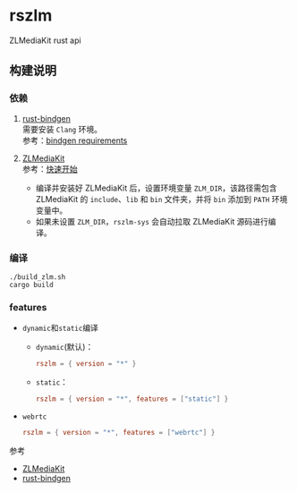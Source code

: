 # rszlm

ZLMediaKit rust api

## 构建说明

### 依赖

1. [rust-bindgen](https://github.com/rust-lang/rust-bindgen)  
   需要安装 `Clang` 环境。  
   参考：[bindgen requirements](https://rust-lang.github.io/rust-bindgen/requirements.html)

2. [ZLMediaKit](https://github.com/ZLMediaKit/ZLMediaKit)  
   参考：[快速开始](https://github.com/ZLMediaKit/ZLMediaKit/wiki/%E5%BF%AB%E9%80%9F%E5%BC%80%E5%A7%8B)

   - 编译并安装好 ZLMediaKit 后，设置环境变量 `ZLM_DIR`，该路径需包含 ZLMediaKit 的 `include`、`lib` 和 `bin` 文件夹，并将 `bin` 添加到 `PATH` 环境变量中。
   - 如果未设置 `ZLM_DIR`，`rszlm-sys` 会自动拉取 ZLMediaKit 源码进行编译。

### 编译

```shell
./build_zlm.sh
cargo build
```

### features

- `dynamic`和`static`编译

  - `dynamic`(默认)：

    ```toml
    rszlm = { version = "*" }
    ```

  - `static`：

    ```toml
    rszlm = { version = "*", features = ["static"] }
    ```

- `webrtc`

  ```toml
  rszlm = { version = "*", features = ["webrtc"] }
  ```

参考

- [ZLMediaKit](https://github.com/ZLMediaKit/ZLMediaKit)
- [rust-bindgen](https://github.com/rust-lang/rust-bindgen)
